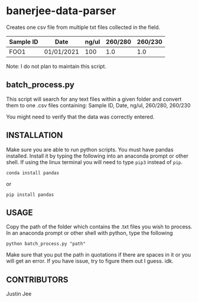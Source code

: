 # banerjee-data-parser
Creates one csv file from multiple txt files collected in the field.

|Sample ID|Date|ng/ul|260/280|260/230|
|---------|----|-----|-------|-------|
|FOO1|01/01/2021|100|1.0|1.0|

Note: I do not plan to maintain this script.

## batch_process.py

This script will search for any text files within a given folder and convert
them to one .csv files containing:
Sample ID, Date, ng/ul, 260/280, 260/230

You might need to verify that the data was correctly entered.

## INSTALLATION
Make sure you are able to run python scripts.
You must have pandas installed. Install it by typing the following into an 
anaconda prompt or other shell. If using the linux terminal you will need to type ```pip3``` instead of ```pip```.

```
conda install pandas
```

or

```
pip install pandas
```
    
## USAGE

Copy the path of the folder which contains the .txt files you wish to process.
In an anaconda prompt or other shell with python, type the following
```
python batch_process.py "path"
```
Make sure that you put the path in quotations if there are spaces in it or you will get an error.
If you have issue, try to figure them out I guess. idk.

## CONTRIBUTORS
Justin Jee
